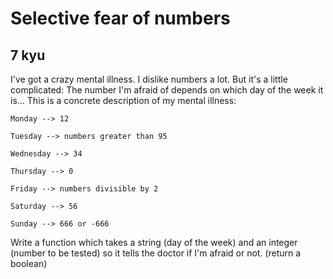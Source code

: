 # Selective fear of numbers
## 7 kyu

I've got a crazy mental illness. I dislike numbers a lot. But it's a little complicated: The number I'm afraid of depends on which day of the week it is... This is a concrete description of my mental illness:
```
Monday --> 12

Tuesday --> numbers greater than 95

Wednesday --> 34

Thursday --> 0

Friday --> numbers divisible by 2

Saturday --> 56

Sunday --> 666 or -666
```
Write a function which takes a string (day of the week) and an integer (number to be tested) so it tells the doctor if I'm afraid or not. (return a boolean)



